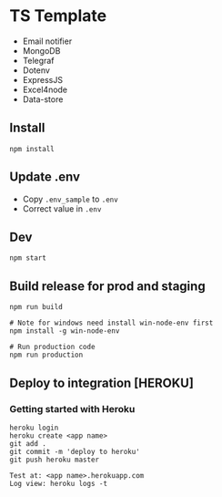 # TS Template

- Email notifier
- MongoDB
- Telegraf
- Dotenv
- ExpressJS
- Excel4node
- Data-store

## Install
```
npm install
```

## Update .env
- Copy `.env_sample` to `.env`
- Correct value in `.env`

## Dev
```
npm start
```

## Build release for prod and staging
```
npm run build

# Note for windows need install win-node-env first
npm install -g win-node-env

# Run production code
npm run production
```

## Deploy to integration [HEROKU]

### Getting started with Heroku
```
heroku login
heroku create <app name>
git add .
git commit -m 'deploy to heroku'
git push heroku master

Test at: <app name>.herokuapp.com
Log view: heroku logs -t
```
